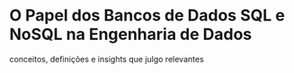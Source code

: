 # O Papel dos Bancos de Dados SQL e NoSQL na Engenharia de Dados 
 conceitos, definições e insights que julgo relevantes
